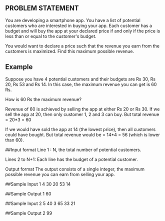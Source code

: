 ## PROBLEM STATEMENT 

You are developing a smartphone app. You have a list of potential customers who are interested in buying your app.
Each customer has a budget and will buy the app at your declared price if and only if the price is less than or 
equal to the customer's budget.


You would want to declare a price such that the revenue you earn from the customers is maximized. Find this maximum 
possible revenue.


## Example
Suppose you have 4 potential customers and their budgets are Rs 30, Rs 20, Rs 53 and Rs 14. In this case, the maximum 
revenue you can get is 60 Rs.


How is 60 Rs the maximum revenue?

Revenue of 60 is achieved by selling the app at either Rs 20 or Rs 30. If we sell the app at 20, then only customer
1, 2 and 3 can buy.  But total revenue = 20*3 = 60 

If we would have sold the app at 14 (the lowest price), then all customers could have bought.
But total revenue would be = 14*4 = 56 (which is lower than 60).


##Input format
Line 1 : N, the total number of potential customers.

Lines 2 to N+1: Each line has the budget of a potential customer.


Output format
The output consists of a single integer, the maximum possible revenue you can earn from selling your app.


##Sample Input 1
4
30
20
53
14

##Sample Output 1
60

##Sample Input 2
5
40
3
65
33
21

##Sample Output 2
99

